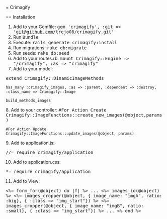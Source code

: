 = Crimagify

== Installation
1. Add to your Gemfile: <tt>gem 'crimagify', :git => 'git@github.com/trejo08/crimagify.git'</tt>
2. Run <tt>Bundle</tt>
3. Execute: <tt>rails generate crimagify:install</tt>
4. Run migrations: <tt>rake db:migrate</tt>
5. Run seeds: <tt>rake db:seed</tt>
6. Add to your routes.rb: <tt>mount Crimagify::Engine => "/crimagify", :as => "crimagify"</tt>
7. Add to your model: 
<tt>
	extend Crimagify::DinamicImageMethods

	has_many :crimagify_images, :as => :parent, :dependent => :destroy, :class_name => Crimagify::Image

	build_methods_images
</tt>
8. Add to your controller:
<tt>
	#For Action Create
	Crimagify::ImageFunctions::create_new_images(@object,params)

	#For Action Update
	Crimagify::ImageFunctions::update_images(@object, params)
</tt>
9. Add to application.js:

<tt>//= require crimagify/application</tt>

10. Add to application.css:

<tt>*= require crimagify/application</tt>

11. Add to View:

<tt>
	<%= form_for(@object) do |f| %>
		...
		<%= images_id(@object) %>
		<%= images_cropper(@object, { image_name: "imgA", ratio: :big}, { :class => "img_start"}) %>
		<%= images_cropper(@object, { image_name: "imgB", ratio: :small}, { :class => "img_start"}) %>
		...
	<% end %>
</tt>

